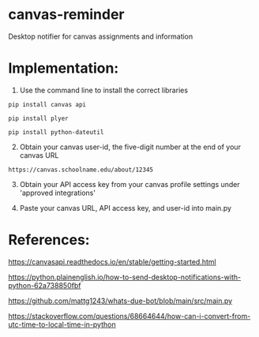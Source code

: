 # canvas-reminder
Desktop notifier for canvas assignments and information
# Implementation:
1. Use the command line to install the correct libraries 

`pip install canvas api`
   
`pip install plyer`

`pip install python-dateutil`

2. Obtain your canvas user-id, the five-digit number at the end of your canvas URL
   
`https://canvas.schoolname.edu/about/12345`

3. Obtain your API access key from your canvas profile settings under 'approved integrations'


4. Paste your canvas URL, API access key, and user-id into main.py 

# References: 
https://canvasapi.readthedocs.io/en/stable/getting-started.html

https://python.plainenglish.io/how-to-send-desktop-notifications-with-python-62a738850fbf

https://github.com/mattg1243/whats-due-bot/blob/main/src/main.py

https://stackoverflow.com/questions/68664644/how-can-i-convert-from-utc-time-to-local-time-in-python